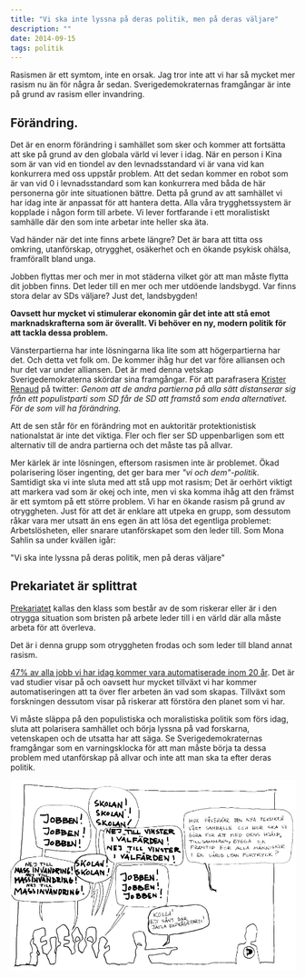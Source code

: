 ```yaml
---
title: "Vi ska inte lyssna på deras politik, men på deras väljare"
description: ""
date: 2014-09-15
tags: politik
---
```


Rasismen är ett symtom, inte en orsak. Jag tror inte att vi har så mycket mer rasism nu än för några år sedan. Sverigedemokraternas framgångar är inte på grund av rasism eller invandring.

## Förändring.

Det är en enorm förändring i samhället som sker och kommer att fortsätta att ske på grund av den globala värld vi lever i idag. När en person i Kina som är van vid en tiondel av den levnadsstandard vi är vana vid kan konkurrera med oss uppstår problem. Att det sedan kommer en robot som är van vid 0 i levnadsstandard som kan konkurrera med båda de här personerna gör inte situationen bättre. Detta på grund av att samhället vi har idag inte är anpassat för att hantera detta. Alla våra trygghetssystem är kopplade i någon form till arbete. Vi lever fortfarande i ett moralistiskt samhälle där den som inte arbetar inte heller ska äta.

Vad händer när det inte finns arbete längre? Det är bara att titta oss omkring, utanförskap, otrygghet, osäkerhet och en ökande psykisk ohälsa, framförallt bland unga.

Jobben flyttas mer och mer in mot städerna vilket gör att man måste flytta dit jobben finns. Det leder till en mer och mer utdöende landsbygd. Var finns stora delar av SDs väljare? Just det, landsbygden!

**Oavsett hur mycket vi stimulerar ekonomin går det inte att stå emot marknadskrafterna som är överallt. Vi behöver en ny, modern politik för att tackla dessa problem.**

Vänsterpartierna har inte lösningarna lika lite som att högerpartierna har det. Och detta vet folk om. De kommer ihåg hur det var före alliansen och hur det var under alliansen. Det är med denna vetskap Sverigedemokraterna skördar sina framgångar. För att parafrasera [Krister Renaud](https://twitter.com/krenaud/status/511393925601714176) på twitter: _Genom att de andra partierna på alla sätt distanserar sig från ett populistparti som SD får de SD att framstå som enda alternativet. För de som vill ha förändring._

Att de sen står för en förändring mot en auktoritär protektionistisk nationalstat är inte det viktiga. Fler och fler ser SD uppenbarligen som ett alternativ till de andra partierna och det måste tas på allvar.

Mer kärlek är inte lösningen, eftersom rasismen inte är problemet. Ökad polarisering löser ingenting, det ger bara mer _"vi och dem"-politik_. Samtidigt ska vi inte sluta med att stå upp mot rasism; Det är oerhört viktigt att markera vad som är okej och inte, men vi ska komma ihåg att den främst är ett symtom på ett större problem. Vi har en ökande rasism på grund av otryggheten. Just för att det är enklare att utpeka en grupp, som dessutom råkar vara mer utsatt än ens egen än att lösa det egentliga problemet: Arbetslösheten, eller snarare utanförskapet som den leder till. Som Mona Sahlin sa under kvällen igår:

"Vi ska inte lyssna på deras politik, men på deras väljare"

## Prekariatet är splittrat

[Prekariatet](http://sv.wikipedia.org/wiki/Prekariat) kallas den klass som består av de som riskerar eller är i den otrygga situation som bristen på arbete leder till i en värld där alla måste arbeta för att överleva.

Det är i denna grupp som otryggheten frodas och som leder till bland annat rasism.

[47% av alla jobb vi har idag kommer vara automatiserade inom 20 år](http://lmgtfy.com/?q=47%25+jobs+replaced+20+year). Det är vad studier visar på och oavsett hur mycket tillväxt vi har kommer automatiseringen att ta över fler arbeten än vad som skapas. Tillväxt som forskningen dessutom visar på riskerar att förstöra den planet som vi har.

Vi måste släppa på den populistiska och moralistiska politik som förs idag, sluta att polarisera samhället och börja lyssna på vad forskarna, vetenskapen och de utsatta har att säga. Se Sverigedemokraternas framgångar som en varningsklocka för att man måste börja ta dessa problem med utanförskap på allvar och inte att man ska ta efter deras politik.

![Enfrågeparti](enfr-geparti.jpg "Bild av [Jonas Olsson](https://www.facebook.com/jonaso1)")

